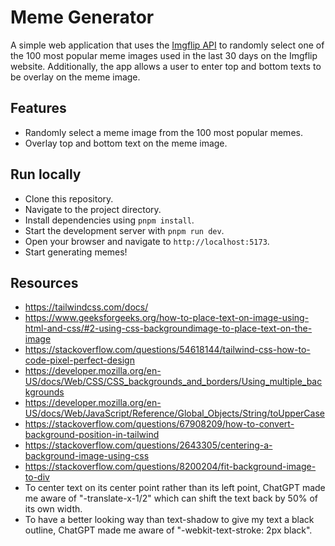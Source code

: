 # Meme Generator

A simple web application that uses the [Imgflip API](https://imgflip.com/api) to randomly select one of the 100 most popular meme images used in the last 30 days on the Imgflip website. Additionally, the app allows a user to enter top and bottom texts to be overlay on the meme image.

## Features

- Randomly select a meme image from the 100 most popular memes.
- Overlay top and bottom text on the meme image.

## Run locally

- Clone this repository.
- Navigate to the project directory.
- Install dependencies using `pnpm install`.
- Start the development server with `pnpm run dev`.
- Open your browser and navigate to `http://localhost:5173`.
- Start generating memes!


## Resources
- https://tailwindcss.com/docs/
- https://www.geeksforgeeks.org/how-to-place-text-on-image-using-html-and-css/#2-using-css-backgroundimage-to-place-text-on-the-image
- https://stackoverflow.com/questions/54618144/tailwind-css-how-to-code-pixel-perfect-design
- https://developer.mozilla.org/en-US/docs/Web/CSS/CSS_backgrounds_and_borders/Using_multiple_backgrounds
- https://developer.mozilla.org/en-US/docs/Web/JavaScript/Reference/Global_Objects/String/toUpperCase
- https://stackoverflow.com/questions/67908209/how-to-convert-background-position-in-tailwind
- https://stackoverflow.com/questions/2643305/centering-a-background-image-using-css
- https://stackoverflow.com/questions/8200204/fit-background-image-to-div
- To center text on its center point rather than its left point, ChatGPT made me aware of "-translate-x-1/2" which can shift the text back by 50% of its own width.
- To have a better looking way than text-shadow to give my text a black outline, ChatGPT made me aware of "-webkit-text-stroke: 2px black".